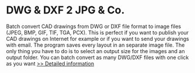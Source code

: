 # DWG & DXF 2 JPG & Co.
Batch convert CAD drawings from DWG or DXF file format to image files (JPEG, BMP, GIF, TIF, TGA, PCX). This is perfect if you want to publish your CAD drawings on Internet for example or if you want to send your drawings with email. The program saves every layout in an separate image file. The only thing you have to do is to select an output size for the images and an output folder. You can batch convert as many DWG/DXF files with one click as you want
[>> Detailed information](https://secure.shareit.com/shareit/product.html?productid=300060403&affiliateid=200057808)